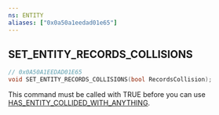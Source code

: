 ```yaml
---
ns: ENTITY
aliases: ["0x0a50a1eedad01e65"]
---
```

## SET_ENTITY_RECORDS_COLLISIONS

```c
// 0x0A50A1EEDAD01E65
void SET_ENTITY_RECORDS_COLLISIONS(bool RecordsCollision);
```

This command must be called with TRUE before you can use [HAS_ENTITY_COLLIDED_WITH_ANYTHING](#_0x8BAD02F0368D9E14).

